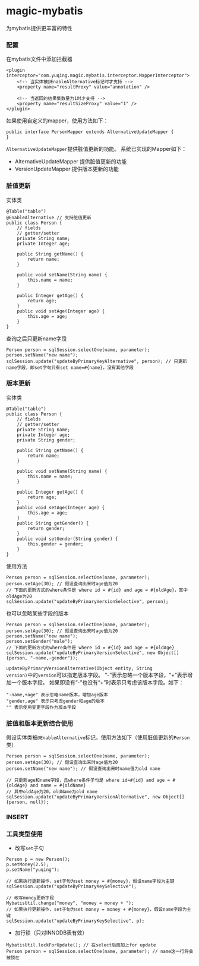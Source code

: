 # magic-mybatis
为mybatis提供更丰富的特性

### 配置
在mybatis文件中添加拦截器
```
<plugin interceptor="com.yuqing.magic.mybatis.interceptor.MapperInterceptor">
    <!-- 当实体被@EnableAlternative标记时才支持 -->
    <property name="resultProxy" value="annotation" />

    <!-- 当返回的结果集数量为1时才支持 -->
    <property name="resultSizeProxy" value="1" />
</plugin>
```
如果使用自定义的mapper，使用方法如下：
```
public interface PersonMapper extends AlternativeUpdateMapper {
}
```
<code>AlternativeUpdateMapper</code>提供脏值更新的功能。
系统已实现的Mapper如下：
- AlternativeUpdateMapper  提供脏值更新的功能
- VersionUpdateMapper  提供版本更新的功能
### 脏值更新
实体类
```
@Table("table")
@EnableAlternative // 支持脏值更新
public class Person {
    // fields
    // getter/setter
    private String name;
    private Integer age;

    public String getName() {
        return name;
    }

    public void setName(String name) {
        this.name = name;
    }

    public Integer getAge() {
        return age;
    }
    public void setAge(Integer age) {
        this.age = age;
    }
}
```
查询之后只更新name字段
```
Person person = sqlSession.selectOne(name, parameter);
person.setName("new name");
sqlSession.update("updateByPrimaryKeyAlternative", person); // 只更新name字段，即set字句只有set name=#{name}，没有其他字段
```

### 版本更新
实体类
```
@Table("table")
public class Person {
    // fields
    // getter/setter
    private String name;
    private Integer age;
    private String gender;

    public String getName() {
        return name;
    }

    public void setName(String name) {
        this.name = name;
    }

    public Integer getAge() {
        return age;
    }
    public void setAge(Integer age) {
        this.age = age;
    }
    public String getGender() {
        return gender;
    }
    public void setGender(String gender) {
        this.gender = gender;
    }
}
```
使用方法
```
Person person = sqlSession.selectOne(name, parameter);
person.setAge(30); // 假设查询出来时age值为20
// 下面的更新方式的where条件是 where id = #{id} and age = #{oldAge}，其中oldAge为20
sqlSession.update("updateByPrimaryVersionSelective", person);
```
也可以忽略某些字段的版本
```
Person person = sqlSession.selectOne(name, parameter);
person.setAge(30); // 假设查询出来时age值为20
person.setName("new name");
person.setGender("male");
// 下面的更新方式的where条件是 where id = #{id} and age = #{oldAge}
sqlSession.update("updateByPrimaryVersionSelective", new Object[]{person, "-name,-gender"});
```
<code>updateByPrimaryVersionAlternative(Object entity, String version)</code>中的<code>version</code>可以指定版本字段。
“-”表示忽略一个版本字段，“+”表示增加一个版本字段。
如果即没有“-”也没有“+”时表示只考虑该版本字段。如下：
```
"-name,+age" 表示忽略name版本，增加age版本
"gender,age" 表示只考虑gender和age的版本
"" 表示使用变更字段作为版本字段
```

### 脏值和版本更新结合使用
假设实体类被<code>@EnableAlternative</code>标记，使用方法如下（使用脏值更新的<code>Person</code>类）
```
Person person = sqlSession.selectOne(name, parameter);
person.setAge(30); // 假设查询出来时age值为20
person.setName("new name"); // 假设查询出来时name值为old name

// 只更新age和name字段，且where条件子句是 where id=#{id} and age = #{oldAge} and name = #{oldName}
// 其中oldAge为20，oldName为old name
sqlSession.update("updateByPrimaryVersionAlternative", new Object[]{person, null});
```
### INSERT
### 工具类型使用
- 改写<code>set</code>子句
```
Person p = new Person();
p.setMoney(2.5);
p.setName("yuqing");

// 如果执行更新操作，set子句为set money = #{money}，假设name字段为主键
sqlSession.update("updateByPrimaryKeySelective");

// 改写money更新字段
MybatisUtil.change("money", "money = money + ");
// 如果执行更新操作，set子句为set money = money + #{money}，假设name字段为主键
sqlSession.update("updateByPrimaryKeySelective", p);
```
- 加行锁（只对INNODB表有效）
```
MybatisUtil.lockForUpdate(); // 在select后面加上for update
Person person = sqlSession.selectOne(name, parameter); // name这一行将会被锁在
```
